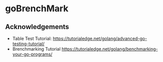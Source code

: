 # goBrenchMark



## Acknowledgements
 - Table Test Tutorial:
https://tutorialedge.net/golang/advanced-go-testing-tutorial/
 - Brenchmarking Tutorial
https://tutorialedge.net/golang/benchmarking-your-go-programs/
